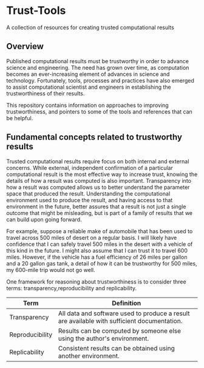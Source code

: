 # Trust-Tools
A collection of resources for creating trusted computational results

## Overview
Published computational results must be trustworthy in order to advance science and engineering.  The need has grown over time, as computation becomes an ever-increasing element of advances in science and technology.  Fortunately, tools, processes and practices have also emerged to assist computational scientist and engineers in establishing the trustworthiness of their results.

This repository contains information on approaches to improving trustworthiness, and pointers to some of the tools and references that can be helpful.

## Fundamental concepts related to trustworthy results
Trusted computational results require focus on both internal and external concerns.  While external, independent confirmation of a particular computational result is the most effective way to increase trust, knowing the details of how a result was computed is also important.  Transparency into how a result was computed allows us to better understand the parameter space that produced the result.  Understanding the computational environment used to produce the result, and having access to that environment in the future, better assures that a result is not just a single outcome that might be misleading, but is part of a family of results that we can build upon going forward.

For example, suppose a reliable make of automobile that has been used to travel across 500 miles of desert on a regular basis. I will likely have confidence that I can safely travel 500 miles in the desert with a vehicle of this kind in the future.  I might also assume that I can trust it to travel 600 miles.  However, if the vehicle has a fuel efficiency of 26 miles per gallon and a 20 gallon gas tank, a detail of how it can be trustworthy for 500 miles, my 600-mile trip would not go well.

One framework for reasoning about trustworthiness is to consider three terms: transparency,reproducibility and replicability.

| Term            | Definition       |
|-----------------|------------------|
| Transparency    | All data and software used to produce a result are available with sufficient documentation. |
| Reproducibility | Results can be computed by someone else using the author's environment. |
| Replicability   | Consistent results can be obtained using another environment. |

